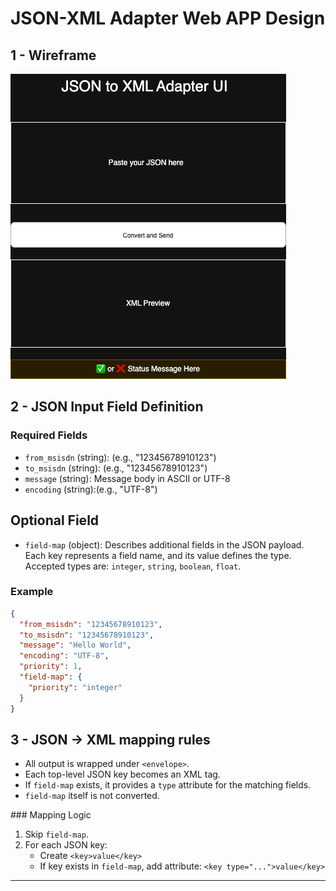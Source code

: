 # JSON-XML Adapter Web APP Design

## 1 - Wireframe

![ui_wireframe](./wireframe.drawio.png)


## 2 - JSON Input Field Definition

### Required Fields

- `from_msisdn` (string): (e.g., "12345678910123")
- `to_msisdn` (string): (e.g., "12345678910123")
- `message` (string): Message body in ASCII or UTF-8
- `encoding` (string):(e.g., "UTF-8")

## Optional Field

- `field-map` (object): Describes additional fields in the JSON payload. Each key represents a field name, and its value defines the type. Accepted types are: `integer`, `string`, `boolean`, `float`.

### Example

```json
{
  "from_msisdn": "12345678910123",
  "to_msisdn": "12345678910123",
  "message": "Hello World",
  "encoding": "UTF-8",
  "priority": 1,
  "field-map": {
    "priority": "integer"
  }
}
```

## 3 - JSON → XML mapping rules

- All output is wrapped under `<envelope>`.
- Each top-level JSON key becomes an XML tag.
- If `field-map` exists, it provides a `type` attribute for the matching fields.
- `field-map` itself is not converted.


### Mapping Logic

1. Skip `field-map`.
2. For each JSON key:
   - Create `<key>value</key>`
   - If key exists in `field-map`, add attribute: `<key type="...">value</key>`

---
